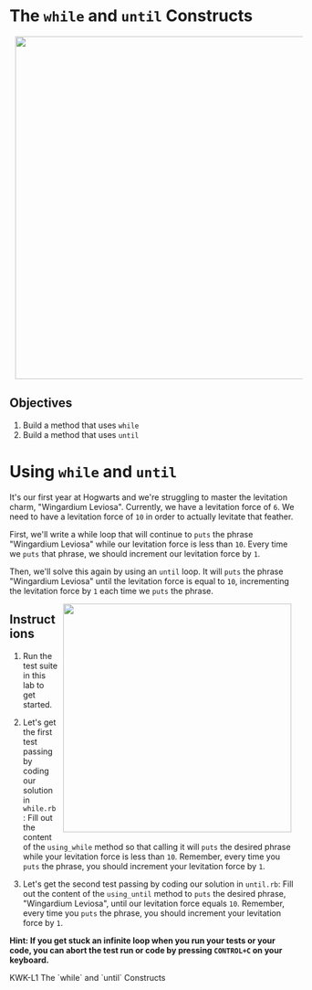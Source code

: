 # The `while` and `until` Constructs
 
<img src="https://media.giphy.com/media/D2OI6GvLIn2gM/giphy.gif" width="600px"  hspace="10"> 

## Objectives

1. Build a method that uses `while`
2. Build a method that uses `until`

# Using `while` and `until`

It's our first year at Hogwarts and we're struggling to master the levitation charm, "Wingardium Leviosa". Currently, we have a levitation force of `6`. We need to have a levitation force of `10` in order to actually levitate that feather.

First, we'll write a while loop that will continue to `puts` the phrase "Wingardium Leviosa" while our levitation force is less than `10`. Every time we `puts` that phrase, we should increment our levitation force by `1`.


Then, we'll solve this again by using an `until` loop. It will `puts` the phrase "Wingardium Leviosa" until the levitation force is equal to `10`, incrementing the levitation force by `1` each time we `puts` the phrase.

<img src="https://media.giphy.com/media/yPuurXvMD2wN2/giphy.gif" width="400px" align="right" hspace="10"> 

## Instructions

1. Run the test suite in this lab to get started.

3. Let's get the first test passing by coding our solution in `while.rb`:
Fill out the content of the `using_while` method so that calling it will `puts` the desired phrase while your levitation force is less than `10`. Remember, every time you `puts` the phrase, you should increment your levitation force by `1`.

4. Let's get the second test passing by coding our solution in `until.rb`:
Fill out the content of the `using_until` method to `puts` the desired phrase, "Wingardium Leviosa", until our levitation force equals `10`. Remember, every time you `puts` the phrase, you should increment your levitation force by `1`.

**Hint: If you get stuck an infinite loop when you run your tests or your code, you can abort the test run or code by pressing `CONTROL+C` on your keyboard.**

<p data-visibility='hidden'>KWK-L1 The `while` and `until` Constructs</p>
